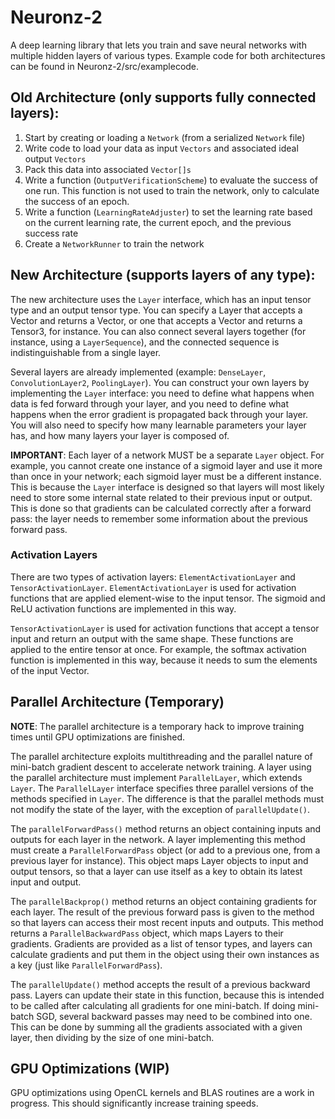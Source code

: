 # Neuronz-2

A deep learning library that lets you train and save neural networks with multiple hidden layers of various types.
Example code for both architectures can be found in Neuronz-2/src/examplecode.


## Old Architecture (only supports fully connected layers):

1. Start by creating or loading a `Network` (from a serialized `Network` file)
2. Write code to load your data as input `Vectors` and associated ideal output `Vectors`
3. Pack this data into associated `Vector[]s`
4. Write a function (`OutputVerificationScheme`) to evaluate the success of one run. This function is not used to train the network, only to calculate the success of an epoch.
5. Write a function (`LearningRateAdjuster`) to set the learning rate based on the current learning rate, the current epoch, and the previous success rate
6. Create a `NetworkRunner` to train the network


## New Architecture (supports layers of any type):

The new architecture uses the `Layer` interface, which has an input tensor type and an output tensor type. You can specify a Layer that accepts a Vector and returns a Vector, or one that accepts a Vector and returns a Tensor3, for instance. You can also connect several layers together (for instance, using a `LayerSequence`), and the connected sequence is indistinguishable from a single layer.

Several layers are already implemented (example: `DenseLayer`, `ConvolutionLayer2`, `PoolingLayer`). You can construct your own layers by implementing the `Layer` interface: you need to define what happens when data is fed forward through your layer, and you need to define what happens when the error gradient is propagated back through your layer. You will also need to specify how many learnable parameters your layer has, and how many layers your layer is composed of.

**IMPORTANT**: Each layer of a network MUST be a separate `Layer` object. For example, you cannot create one instance of a sigmoid layer and use it more than once in your network; each sigmoid layer must be a different instance. This is because the `Layer` interface is designed so that layers will most likely need to store some internal state related to their previous input or output. This is done so that gradients can be calculated correctly after a forward pass: the layer needs to remember some information about the previous forward pass.

### Activation Layers

There are two types of activation layers: `ElementActivationLayer` and `TensorActivationLayer`. `ElementActivationLayer` is used for activation functions that are applied element-wise to the input tensor. The sigmoid and ReLU activation functions are implemented in this way.

`TensorActivationLayer` is used for activation functions that accept a tensor input and return an output with the same shape. These functions are applied to the entire tensor at once. For example, the softmax activation function is implemented in this way, because it needs to sum the elements of the input Vector.


## Parallel Architecture (Temporary)
**NOTE**: The parallel architecture is a temporary hack to improve training times until GPU optimizations are finished.

The parallel architecture exploits multithreading and the parallel nature of mini-batch gradient descent to accelerate network training. A layer using the parallel architecture must implement `ParallelLayer`, which extends `Layer`. The `ParallelLayer` interface specifies three parallel versions of the methods specified in `Layer`. The difference is that the parallel methods must not modify the state of the layer, with the exception of `parallelUpdate()`. 

The `parallelForwardPass()` method returns an object containing inputs and outputs for each layer in the network. A layer implementing this method must create a `ParallelForwardPass` object (or add to a previous one, from a previous layer for instance). This object maps Layer objects to input and output tensors, so that a layer can use itself as a key to obtain its latest input and output.

The `parallelBackprop()` method returns an object containing gradients for each layer. The result of the previous forward pass is given to the method so that layers can access their most recent inputs and outputs. This method returns a `ParallelBackwardPass` object, which maps Layers to their gradients. Gradients are provided as a list of tensor types, and layers can calculate gradients and put them in the object using their own instances as a key (just like `ParallelForwardPass`).

The `parallelUpdate()` method accepts the result of a previous backward pass. Layers can update their state in this function, because this is intended to be called after calculating all gradients for one mini-batch. If doing mini-batch SGD, several backward passes may need to be combined into one. This can be done by summing all the gradients associated with a given layer, then dividing by the size of one mini-batch.


## GPU Optimizations (WIP)

GPU optimizations using OpenCL kernels and BLAS routines are a work in progress. This should significantly increase training speeds.
